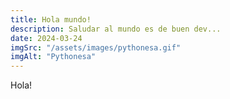 ```yaml
---
title: Hola mundo!
description: Saludar al mundo es de buen dev...
date: 2024-03-24
imgSrc: "/assets/images/pythonesa.gif"
imgAlt: "Pythonesa"
---
```

Hola!